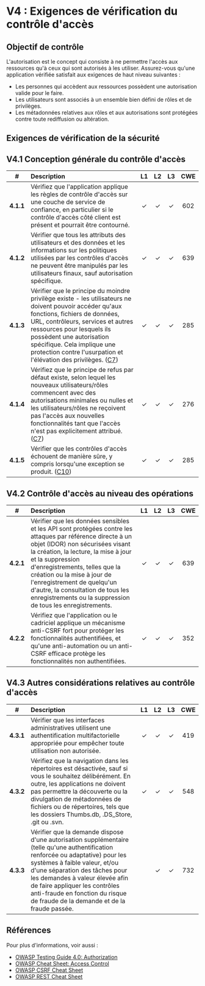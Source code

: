 # V4 : Exigences de vérification du contrôle d'accès

## Objectif de contrôle

L'autorisation est le concept qui consiste à ne permettre l'accès aux ressources qu'à ceux qui sont autorisés à les utiliser. Assurez-vous qu'une application vérifiée satisfait aux exigences de haut niveau suivantes :

* Les personnes qui accèdent aux ressources possèdent une autorisation valide pour le faire.
* Les utilisateurs sont associés à un ensemble bien défini de rôles et de privilèges.
* Les métadonnées relatives aux rôles et aux autorisations sont protégées contre toute rediffusion ou altération.

## Exigences de vérification de la sécurité

## V4.1 Conception générale du contrôle d'accès

| # | Description | L1 | L2 | L3 | CWE |
| :---: | :--- | :---: | :---:| :---: | :---: |
| **4.1.1** | Vérifiez que l'application applique les règles de contrôle d'accès sur une couche de service de confiance, en particulier si le contrôle d'accès côté client est présent et pourrait être contourné. | ✓ | ✓ | ✓ | 602 |
| **4.1.2** | Vérifier que tous les attributs des utilisateurs et des données et les informations sur les politiques utilisées par les contrôles d'accès ne peuvent être manipulés par les utilisateurs finaux, sauf autorisation spécifique. | ✓ | ✓ | ✓ | 639 |
| **4.1.3** | Vérifier que le principe du moindre privilège existe - les utilisateurs ne doivent pouvoir accéder qu'aux fonctions, fichiers de données, URL, contrôleurs, services et autres ressources pour lesquels ils possèdent une autorisation spécifique. Cela implique une protection contre l'usurpation et l'élévation des privilèges. ([C7](https://owasp.org/www-project-proactive-controls/#tab=Formal_Numbering)) | ✓ | ✓ | ✓ | 285 |
| **4.1.4** | Vérifiez que le principe de refus par défaut existe, selon lequel les nouveaux utilisateurs/rôles commencent avec des autorisations minimales ou nulles et les utilisateurs/rôles ne reçoivent pas l'accès aux nouvelles fonctionnalités tant que l'accès n'est pas explicitement attribué.  ([C7](https://owasp.org/www-project-proactive-controls/#tab=Formal_Numbering)) | ✓ | ✓ | ✓ | 276 |
| **4.1.5** | Vérifier que les contrôles d'accès échouent de manière sûre, y compris lorsqu'une exception se produit. ([C10](https://owasp.org/www-project-proactive-controls/#tab=Formal_Numbering)) | ✓ | ✓ | ✓ | 285 |

## V4.2 Contrôle d'accès au niveau des opérations

| # | Description | L1 | L2 | L3 | CWE |
| :---: | :--- | :---: | :---:| :---: | :---: |
| **4.2.1** | Vérifier que les données sensibles et les API sont protégées contre les attaques par référence directe à un objet (IDOR) non sécurisées visant la création, la lecture, la mise à jour et la suppression d'enregistrements, telles que la création ou la mise à jour de l'enregistrement de quelqu'un d'autre, la consultation de tous les enregistrements ou la suppression de tous les enregistrements. | ✓ | ✓ | ✓ | 639 |
| **4.2.2** | Vérifiez que l'application ou le cadriciel applique un mécanisme anti-CSRF fort pour protéger les fonctionnalités authentifiées, et qu'une anti-automation ou un anti-CSRF efficace protège les fonctionnalités non authentifiées. | ✓ | ✓ | ✓ | 352 |

## V4.3 Autres considérations relatives au contrôle d'accès

| # | Description | L1 | L2 | L3 | CWE |
| :---: | :--- | :---: | :---:| :---: | :---: |
| **4.3.1** | Vérifier que les interfaces administratives utilisent une authentification multifactorielle appropriée pour empêcher toute utilisation non autorisée. | ✓ | ✓ | ✓ | 419 |
| **4.3.2** | Vérifiez que la navigation dans les répertoires est désactivée, sauf si vous le souhaitez délibérément. En outre, les applications ne doivent pas permettre la découverte ou la divulgation de métadonnées de fichiers ou de répertoires, tels que les dossiers Thumbs.db, .DS_Store, .git ou .svn. | ✓ | ✓ | ✓ | 548 |
| **4.3.3** | Vérifier que la demande dispose d'une autorisation supplémentaire (telle qu'une authentification renforcée ou adaptative) pour les systèmes à faible valeur, et/ou d'une séparation des tâches pour les demandes à valeur élevée afin de faire appliquer les contrôles anti-fraude en fonction du risque de fraude de la demande et de la fraude passée. | | ✓ | ✓ | 732 |

## Références

Pour plus d'informations, voir aussi :

* [OWASP Testing Guide 4.0: Authorization](https://owasp.org/www-project-web-security-testing-guide/v41/4-Web_Application_Security_Testing/05-Authorization_Testing/README.html)
* [OWASP Cheat Sheet: Access Control](https://github.com/OWASP/CheatSheetSeries/blob/master/cheatsheets/Access_Control_Cheat_Sheet.md)
* [OWASP CSRF Cheat Sheet](https://github.com/OWASP/CheatSheetSeries/blob/master/cheatsheets/Cross-Site_Request_Forgery_Prevention_Cheat_Sheet.md)
* [OWASP REST Cheat Sheet](https://github.com/OWASP/CheatSheetSeries/blob/master/cheatsheets/REST_Security_Cheat_Sheet.md)

